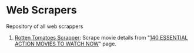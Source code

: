 # Web Scrapers
Repository of all web scrappers

1. [Rotten Tomatoes Scrapper](https://github.com/utkarshkant/Web-Scrappers/tree/main/Rotten%20Tomatoes%20Scraper): Scrape movie details from "[140 ESSENTIAL ACTION MOVIES TO WATCH NOW](https://editorial.rottentomatoes.com/guide/140-essential-action-movies-to-watch-now/)" page.
